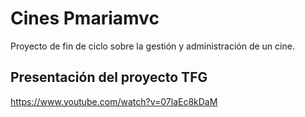 # Cines Pmariamvc
Proyecto de fin de ciclo sobre la gestión y administración de un cine.

## Presentación del proyecto TFG
https://www.youtube.com/watch?v=07laEc8kDaM 
